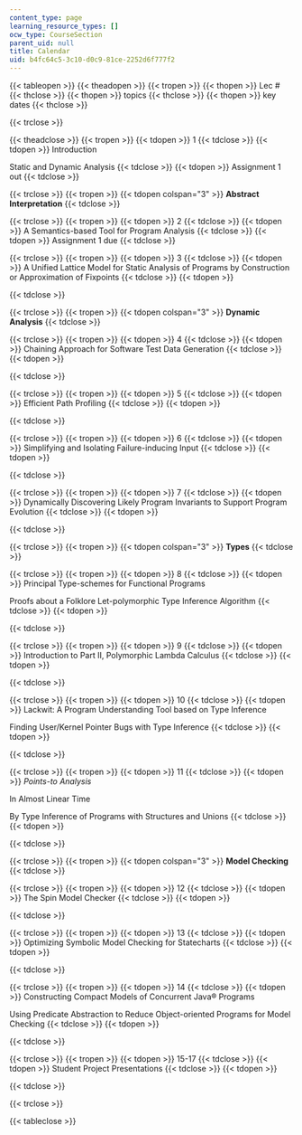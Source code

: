 ```yaml
---
content_type: page
learning_resource_types: []
ocw_type: CourseSection
parent_uid: null
title: Calendar
uid: b4fc64c5-3c10-d0c9-81ce-2252d6f777f2
---
```


{{< tableopen >}}
{{< theadopen >}}
{{< tropen >}}
{{< thopen >}}
Lec #
{{< thclose >}}
{{< thopen >}}
topics
{{< thclose >}}
{{< thopen >}}
key dates
{{< thclose >}}

{{< trclose >}}

{{< theadclose >}}
{{< tropen >}}
{{< tdopen >}}
1
{{< tdclose >}}
{{< tdopen >}}
Introduction  
  
Static and Dynamic Analysis
{{< tdclose >}}
{{< tdopen >}}
Assignment 1 out
{{< tdclose >}}

{{< trclose >}}
{{< tropen >}}
{{< tdopen colspan="3" >}}
**Abstract Interpretation**
{{< tdclose >}}

{{< trclose >}}
{{< tropen >}}
{{< tdopen >}}
2
{{< tdclose >}}
{{< tdopen >}}
A Semantics-based Tool for Program Analysis
{{< tdclose >}}
{{< tdopen >}}
Assignment 1 due
{{< tdclose >}}

{{< trclose >}}
{{< tropen >}}
{{< tdopen >}}
3
{{< tdclose >}}
{{< tdopen >}}
A Unified Lattice Model for Static Analysis of Programs by Construction or Approximation of Fixpoints
{{< tdclose >}}
{{< tdopen >}}

{{< tdclose >}}

{{< trclose >}}
{{< tropen >}}
{{< tdopen colspan="3" >}}
**Dynamic Analysis**
{{< tdclose >}}

{{< trclose >}}
{{< tropen >}}
{{< tdopen >}}
4
{{< tdclose >}}
{{< tdopen >}}
Chaining Approach for Software Test Data Generation
{{< tdclose >}}
{{< tdopen >}}

{{< tdclose >}}

{{< trclose >}}
{{< tropen >}}
{{< tdopen >}}
5
{{< tdclose >}}
{{< tdopen >}}
Efficient Path Profiling
{{< tdclose >}}
{{< tdopen >}}

{{< tdclose >}}

{{< trclose >}}
{{< tropen >}}
{{< tdopen >}}
6
{{< tdclose >}}
{{< tdopen >}}
Simplifying and Isolating Failure-inducing Input
{{< tdclose >}}
{{< tdopen >}}

{{< tdclose >}}

{{< trclose >}}
{{< tropen >}}
{{< tdopen >}}
7
{{< tdclose >}}
{{< tdopen >}}
Dynamically Discovering Likely Program Invariants to Support Program Evolution
{{< tdclose >}}
{{< tdopen >}}

{{< tdclose >}}

{{< trclose >}}
{{< tropen >}}
{{< tdopen colspan="3" >}}
**Types**
{{< tdclose >}}

{{< trclose >}}
{{< tropen >}}
{{< tdopen >}}
8
{{< tdclose >}}
{{< tdopen >}}
Principal Type-schemes for Functional Programs  
  
Proofs about a Folklore Let-polymorphic Type Inference Algorithm
{{< tdclose >}}
{{< tdopen >}}

{{< tdclose >}}

{{< trclose >}}
{{< tropen >}}
{{< tdopen >}}
9
{{< tdclose >}}
{{< tdopen >}}
Introduction to Part II, Polymorphic Lambda Calculus
{{< tdclose >}}
{{< tdopen >}}

{{< tdclose >}}

{{< trclose >}}
{{< tropen >}}
{{< tdopen >}}
10
{{< tdclose >}}
{{< tdopen >}}
Lackwit: A Program Understanding Tool based on Type Inference  
  
Finding User/Kernel Pointer Bugs with Type Inference
{{< tdclose >}}
{{< tdopen >}}

{{< tdclose >}}

{{< trclose >}}
{{< tropen >}}
{{< tdopen >}}
11
{{< tdclose >}}
{{< tdopen >}}
_Points-to Analysis_  
  
In Almost Linear Time  
  
By Type Inference of Programs with Structures and Unions
{{< tdclose >}}
{{< tdopen >}}

{{< tdclose >}}

{{< trclose >}}
{{< tropen >}}
{{< tdopen colspan="3" >}}
**Model Checking**
{{< tdclose >}}

{{< trclose >}}
{{< tropen >}}
{{< tdopen >}}
12
{{< tdclose >}}
{{< tdopen >}}
The Spin Model Checker
{{< tdclose >}}
{{< tdopen >}}

{{< tdclose >}}

{{< trclose >}}
{{< tropen >}}
{{< tdopen >}}
13
{{< tdclose >}}
{{< tdopen >}}
Optimizing Symbolic Model Checking for Statecharts
{{< tdclose >}}
{{< tdopen >}}

{{< tdclose >}}

{{< trclose >}}
{{< tropen >}}
{{< tdopen >}}
14
{{< tdclose >}}
{{< tdopen >}}
Constructing Compact Models of Concurrent Java® Programs  
  
Using Predicate Abstraction to Reduce Object-oriented Programs for Model Checking
{{< tdclose >}}
{{< tdopen >}}

{{< tdclose >}}

{{< trclose >}}
{{< tropen >}}
{{< tdopen >}}
15-17
{{< tdclose >}}
{{< tdopen >}}
Student Project Presentations
{{< tdclose >}}
{{< tdopen >}}

{{< tdclose >}}

{{< trclose >}}

{{< tableclose >}}
